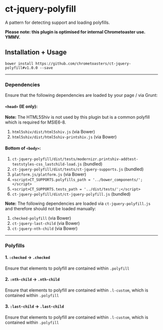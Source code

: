 ct-jquery-polyfill
==================

A pattern for detecting support and loading polyfills.

__Please note: this plugin is optimised for internal Chrometoaster use. YMMV.__

## Installation + Usage

    bower install https://github.com/chrometoasters/ct-jquery-polyfill#v1.0.0 --save

---

### Dependencies

Ensure that the following dependencies are loaded by your page / via Grunt:

#### `<head>` (IE only):

**Note:** The HTML5Shiv is not used by this plugin but is a common polyfill which is required for MSIE6-8.

1. `html5shiv/dist/html5shiv.js` (via Bower)
1. `html5shiv/dist/html5shiv-printshiv.js` (via Bower)

#### Bottom of `<body>`:

1. `ct-jquery-polyfill/dist/tests/modernizr.printshiv-addtest-teststyles-css_lastchild-load.js` (bundled)
1. `ct-jquery-polyfill/dist/tests/ct-jquery-supports.js` (bundled)
1. `platform.js/platform.js` (via Bower)
1. `<script>CT_SUPPORTS.polyfills_path = '../bower_components/';</script>`
1. `<script>CT_SUPPORTS.tests_path = '../dist/tests/';</script>`
1. `ct-jquery-polyfill/dist/ct-jquery-polyfill.js` (bundled)

**Note:** The following dependencies are loaded via `ct-jquery-polyfill.js` and therefore should not be loaded manually:

1. `checked-polyfill` (via Bower)
1. `ct-jquery-last-child` (via Bower)
1. `ct-jquery-nth-child` (via Bower)

---

### Polyfills

#### 1. `:checked` -> `.checked`

Ensure that elements to polyfill are contained within `.polyfill`

#### 2. `:nth-child` -> `.nth-child`

Ensure that elements to polyfill are contained within `.l-custom`, which is contained within `.polyfill`

#### 3. `:last-child` -> `.last-child`

Ensure that elements to polyfill are contained within `.l-custom`, which is contained within `.polyfill`
